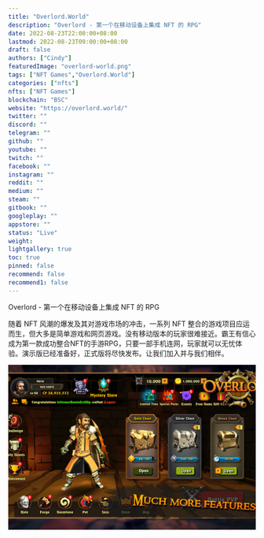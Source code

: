 ```yaml
---
title: "Overlord.World"
description: "Overlord - 第一个在移动设备上集成 NFT 的 RPG"
date: 2022-08-23T22:00:00+08:00
lastmod: 2022-08-23T09:00:00+08:00
draft: false
authors: ["Cindy"]
featuredImage: "overlord-world.png"
tags: ["NFT Games","Overlord.World"]
categories: ["nfts"]
nfts: ["NFT Games"]
blockchain: "BSC"
website: "https://overlord.world/"
twitter: ""
discord: ""
telegram: ""
github: ""
youtube: ""
twitch: ""
facebook: ""
instagram: ""
reddit: ""
medium: ""
steam: ""
gitbook: ""
googleplay: ""
appstore: ""
status: "Live"
weight: 
lightgallery: true
toc: true
pinned: false
recommend: false
recommend1: false
---
```

Overlord - 第一个在移动设备上集成 NFT 的 RPG

随着 NFT 风潮的爆发及其对游戏市场的冲击，一系列 NFT 整合的游戏项目应运而生，但大多是简单游戏和网页游戏。没有移动版本的玩家很难接近。霸王有信心成为第一款成功整合NFT的手游RPG，只要一部手机连网，玩家就可以无忧体验。演示版已经准备好，正式版将尽快发布。让我们加入并与我们相伴。

![img](a80f7df959d22bfbaeca573c8fff4.png)